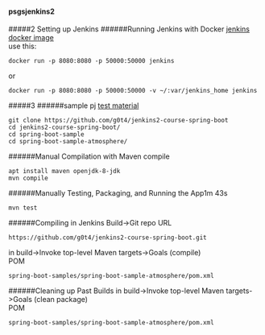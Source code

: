 #### psgsjenkins2
#####2 Setting up Jenkins
######Running Jenkins with Docker
[jenkins docker image](hub.docker.com/r/library/jenkins)  
use this:
```
docker run -p 8080:8080 -p 50000:50000 jenkins
```
or
```
docker run -p 8080:8080 -p 50000:50000 -v ~/:var/jenkins_home jenkins
```
#####3
######sample pj
[test material](https://github.com/g0t4/jenkins2-course-spring-boot)

```
git clone https://github.com/g0t4/jenkins2-course-spring-boot
cd jenkins2-course-spring-boot/
cd spring-boot-sample
cd spring-boot-sample-atmosphere/
```
######Manual Compilation with Maven
compile
```
apt install maven openjdk-8-jdk
mvn compile
```
######Manually Testing, Packaging, and Running the App1m 43s
```
mvn test
```
######Compiling in Jenkins
Build->Git repo URL
```
https://github.com/g0t4/jenkins2-course-spring-boot.git
```
in build->Invoke top-level Maven targets->Goals (compile)  
POM
```
spring-boot-samples/spring-boot-sample-atmosphere/pom.xml
```
######Cleaning up Past Builds
in build->Invoke top-level Maven targets->Goals (clean package)  
POM
```
spring-boot-samples/spring-boot-sample-atmosphere/pom.xml
```
